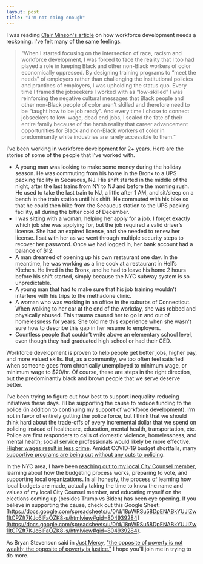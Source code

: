 ```yaml
---
layout: post
title: "I'm not doing enough"
---
```

I was reading [Clair Minson's article](https://www.linkedin.com/pulse/covid-19-revealed-our-field-needs-reckoning-clair/) on how workforce development needs a reckoning.  I've felt many of the same feelings.

>  "When I started focusing on the intersection of race, racism and workforce development, I was forced to face the reality that I too had played a role in keeping Black and other non-Black workers of color economically oppressed. By designing training programs to “meet the needs” of employers rather than challenging the institutional policies and practices of employers, I was upholding the status quo. Every time I framed the jobseekers I worked with as “low-skilled” I was reinforcing the negative cultural messages that Black people and other non-Black people of color aren’t skilled and therefore need to be “taught how to be job ready”. And every time I chose to connect jobseekers to low-wage, dead end jobs, I sealed the fate of their entire family because of the harsh reality that career advancement opportunities for Black and non-Black workers of color in predominantly white industries are rarely accessible to them."

I’ve been working in workforce development for 2+ years.  Here are the stories of some of the people that I’ve worked with.

* A young man was looking to make some money during the holiday season.  He was commuting from his home in the Bronx to a UPS packing facility in Secaucus, NJ.  His shift started in the middle of the night, after the last trains from NY to NJ and before the morning rush.  He used to take the last train to NJ, a little after 1 AM, and sit/sleep on a bench in the train station until his shift.  He commuted with his bike so that he could then bike from the Secaucus station to the UPS packing facility, all during the bitter cold of December.
* I was sitting with a woman, helping her apply for a job.  I forget exactly which job she was applying for, but the job required a valid driver’s license.  She had an expired license, and she needed to renew her license.  I sat with her as we went through multiple security steps to recover her password.  Once we had logged in, her bank account had a balance of $12.  
* A man dreamed of opening up his own restaurant one day.  In the meantime, he was working as a line cook at a restaurant in Hell’s Kitchen.  He lived in the Bronx, and he had to leave his home 2 hours before his shift started, simply because the NYC subway system is so unpredictable.
* A young man that had to make sure that his job training wouldn’t interfere with his trips to the methadone clinic.
* A woman who was working in an office in the suburbs of Connecticut.  When walking to her car at the end of the workday, she was robbed and physically abused.  This trauma caused her to go in and out of homelessness for years.  She told me this experience when she wasn't sure how to describe this gap in her resume to employers.
* Countless people that couldn’t write above an elementary school level, even though they had graduated high school or had their GED.

Workforce development is proven to help people get better jobs, higher pay, and more valued skills.  But, as a community, we too often feel satisfied when someone goes from chronically unemployed to minimum wage, or minimum wage to $20/hr.  Of course, these are steps in the right direction, but the predominantly black and brown people that we serve deserve better.  

I’ve been trying to figure out how best to support inequality-reducing initiatives these days.  I’ll be supporting the cause to reduce funding to the police (in addition to continuing my support of workforce development).  I’m not in favor of entirely gutting the police force, but I think that we should think hard about the trade-offs of every incremental dollar that we spend on policing instead of healthcare, education, mental health, transportation, etc.  Police are first responders to calls of domestic violence, homelessness, and mental health; social service professionals would likely be more effective.  [Higher wages result in less crime](https://www.theatlantic.com/politics/archive/2016/05/raise-the-minimum-wage-reduce-crime/480912/).  Amidst COVID-19 budget shortfalls, many [supportive programs are being cut without any cuts to policing](https://gothamist.com/news/amid-protests-growing-calls-invest-kids-not-nypd).

In the NYC area, I have been [reaching out to my local City Counsel member](https://twitter.com/harrisosserman/status/1269490737445588992?s=20"), learning about how the budgeting process works, preparing to vote, and supporting local organizations.  In all honesty, the process of learning how local budgets are made, actually taking the time to know the name and values of my local City Counsel member, and educating myself on the elections coming up (besides Trump vs Biden) has been eye opening.  If you believe in supporting the cause, check out this Google Sheet: [https://docs.google.com/spreadsheets/u/0/d/18pWRSu58DpENABkYUJlZw1ltCPZft7KJc6lFaOZK8-s/htmlview#gid=804939284](https://docs.google.com/spreadsheets/u/0/d/18pWRSu58DpENABkYUJlZw1ltCPZft7KJc6lFaOZK8-s/htmlview#gid=804939284).

As Bryan Stevenson said in [Just Mercy](https://www.justmercyfilm.com/), ["the opposite of poverty is not wealth; the opposite of poverty is justice."](https://www.folomedia.org/the-opposite-of-poverty-is-not-wealth-its-justice/#:~:text=The%20opposite%20of%20poverty%20is%20not%20wealth.,the%20future%20of%20San%20Antonio.&text=Here's%20a%20sentence%20that's%20been,advocate%20for%20criminal%20justice%20reform.)  I hope you'll join me in trying to do more.